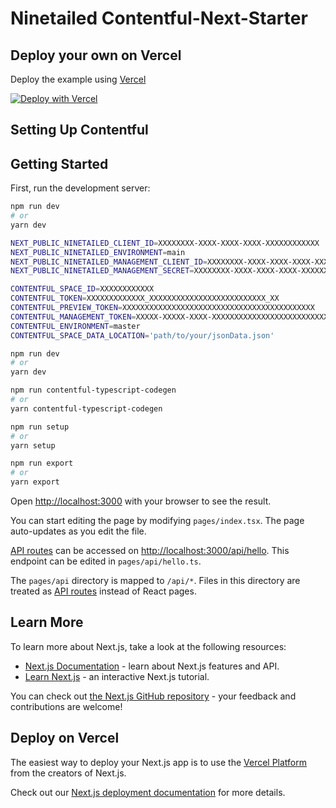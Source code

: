 # Ninetailed Contentful-Next-Starter

## Deploy your own on Vercel

Deploy the example using [Vercel](https://vercel.com?utm_source=github&utm_medium=readme&utm_campaign=next-example)

<!---[![Deploy with Vercel](https://vercel.com/button)](https://vercel.com/new/clone?repository-url=https%3A%2F%2Fgithub.com%2Fninetailed-inc%2Fcontentful-next-starter%2Ftree%2Fdevelopment&project-name=ninetailed-contentful-next-starter&repository-name=ninetailed-contentful-next-starter&integration-ids=oac_aZtAZpDfT1lX3zrnWy7KT9VA)-->
<!---[![Deploy with Vercel](https://vercel.com/button)](https://vercel.com/new/clone?repository-url=https%3A%2F%2Fgithub.com%2Fninetailed-inc%2Fcontentful-next-starter-CSR&project-name=ninetailed-contentful-next-starter&repository-name=ninetailed-contentful-next-starter&integration-ids=oac_aZtAZpDfT1lX3zrnWy7KT9VA)-->
<!---[![Deploy with Vercel](https://vercel.com/button)](https://vercel.com/new/clone?repository-url=https%3A%2F%2Fgithub.com%2Fninetailed-inc%2Fcontentful-next-starter-CSR&env=TESTKEY1,TESTKEY2&project-name=contentful-next-starter&repository-name=contentful-next-starter)-->


[![Deploy with Vercel](https://vercel.com/button)](https://vercel.com/new/clone?repository-url=https%3A%2F%2Fgithub.com%2Fninetailed-inc%2Fcontentful-next-starter-CSR&env=NEXT_PUBLIC_NINETAILED_CLIENT_ID,NEXT_PUBLIC_NINETAILED_MANAGEMENT_CLIENT_ID,NEXT_PUBLIC_NINETAILED_MANAGEMENT_SECRET,CONTENTFUL_SPACE_ID,CONTENTFUL_TOKEN,CONTENTFUL_PREVIEW_TOKEN,CONTENTFUL_MANAGEMENT_TOKEN&project-name=ninetailed-contentful-next-starter&repository-name=ninetailed-contentful-next-starter&build-command=npm%20run%20vercel-build)




## Setting Up Contentful



## Getting Started

First, run the development server:

```bash
npm run dev
# or
yarn dev
```

```bash
NEXT_PUBLIC_NINETAILED_CLIENT_ID=XXXXXXXX-XXXX-XXXX-XXXX-XXXXXXXXXXXX
NEXT_PUBLIC_NINETAILED_ENVIRONMENT=main
NEXT_PUBLIC_NINETAILED_MANAGEMENT_CLIENT_ID=XXXXXXXX-XXXX-XXXX-XXXX-XXXXXXXXXXXX
NEXT_PUBLIC_NINETAILED_MANAGEMENT_SECRET=XXXXXXXX-XXXX-XXXX-XXXX-XXXXXXXXXXXX

CONTENTFUL_SPACE_ID=XXXXXXXXXXXX
CONTENTFUL_TOKEN=XXXXXXXXXXXXX_XXXXXXXXXXXXXXXXXXXXXXXXXX_XX
CONTENTFUL_PREVIEW_TOKEN=XXXXXXXXXXXXXXXXXXXXXXXXXXXXXXXXXXXXXXXXXXX
CONTENTFUL_MANAGEMENT_TOKEN=XXXXX-XXXXX-XXXX-XXXXXXXXXXXXXXXXXXXXXXXXXXXXXXXX
CONTENTFUL_ENVIRONMENT=master
CONTENTFUL_SPACE_DATA_LOCATION='path/to/your/jsonData.json'
```

```bash
npm run dev
# or
yarn dev

npm run contentful-typescript-codegen
# or
yarn contentful-typescript-codegen

npm run setup
# or
yarn setup

npm run export
# or
yarn export
```



Open [http://localhost:3000](http://localhost:3000) with your browser to see the result.

You can start editing the page by modifying `pages/index.tsx`. The page auto-updates as you edit the file.

[API routes](https://nextjs.org/docs/api-routes/introduction) can be accessed on [http://localhost:3000/api/hello](http://localhost:3000/api/hello). This endpoint can be edited in `pages/api/hello.ts`.

The `pages/api` directory is mapped to `/api/*`. Files in this directory are treated as [API routes](https://nextjs.org/docs/api-routes/introduction) instead of React pages.

## Learn More

To learn more about Next.js, take a look at the following resources:

- [Next.js Documentation](https://nextjs.org/docs) - learn about Next.js features and API.
- [Learn Next.js](https://nextjs.org/learn) - an interactive Next.js tutorial.

You can check out [the Next.js GitHub repository](https://github.com/vercel/next.js/) - your feedback and contributions are welcome!

## Deploy on Vercel

The easiest way to deploy your Next.js app is to use the [Vercel Platform](https://vercel.com/new?utm_medium=default-template&filter=next.js&utm_source=create-next-app&utm_campaign=create-next-app-readme) from the creators of Next.js.

Check out our [Next.js deployment documentation](https://nextjs.org/docs/deployment) for more details.
